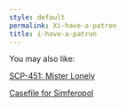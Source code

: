 ```yaml
---
style: default
permalink: Xi-have-a-patron
title: i-have-a-patron
---
```

You may also like:

[SCP-451: Mister Lonely](http://scp-wiki.net/scp-451)

[Casefile for Simferopol](http://scp-wiki.net/casefileforsimferopol)
